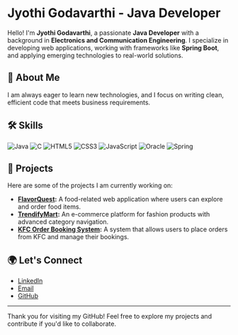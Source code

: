 # Jyothi Godavarthi - Java Developer

Hello! I'm **Jyothi Godavarthi**, a passionate **Java Developer** with a background in **Electronics and Communication Engineering**. I specialize in developing web applications, working with frameworks like **Spring Boot**, and applying emerging technologies to real-world solutions.

## 🌱 About Me

I am always eager to learn new technologies, and I focus on writing clean, efficient code that meets business requirements. 

## 🛠️ Skills

![Java](https://img.shields.io/badge/--black?style=flat-square&logo=java&logoColor=white)
![C](https://img.shields.io/badge/--blue?style=flat-square&logo=c&logoColor=white)
![HTML5](https://img.shields.io/badge/--orange?style=flat-square&logo=html5&logoColor=white)
![CSS3](https://img.shields.io/badge/--blue?style=flat-square&logo=css3&logoColor=white)
![JavaScript](https://img.shields.io/badge/--yellow?style=flat-square&logo=javascript&logoColor=white)
![Oracle](https://img.shields.io/badge/--F80000?style=flat-square&logo=oracle&logoColor=white)
![Spring](https://img.shields.io/badge/--green?style=flat-square&logo=spring&logoColor=white)





## 🚀 Projects

Here are some of the projects I am currently working on:

- **[FlavorQuest](https://github.com/Jyothigodavarthi/FlavorQuest):** A food-related web application where users can explore and order food items.
- **[TrendifyMart](https://github.com/Jyothigodavarthi/TrendifyMart):** An e-commerce platform for fashion products with advanced category navigation.
- **[KFC Order Booking System](https://github.com/Jyothigodavarthi/KFC-Order-Booking-System):** A system that allows users to place orders from KFC and manage their bookings.

## 🌍 Let's Connect

- [LinkedIn](https://www.linkedin.com/in/jyothigodavarthi)
- [Email](mailto:jyothigodavarthi13@gmail.com)
- [GitHub](https://github.com/Jyothigodavarthi)

---

Thank you for visiting my GitHub! Feel free to explore my projects and contribute if you'd like to collaborate.
